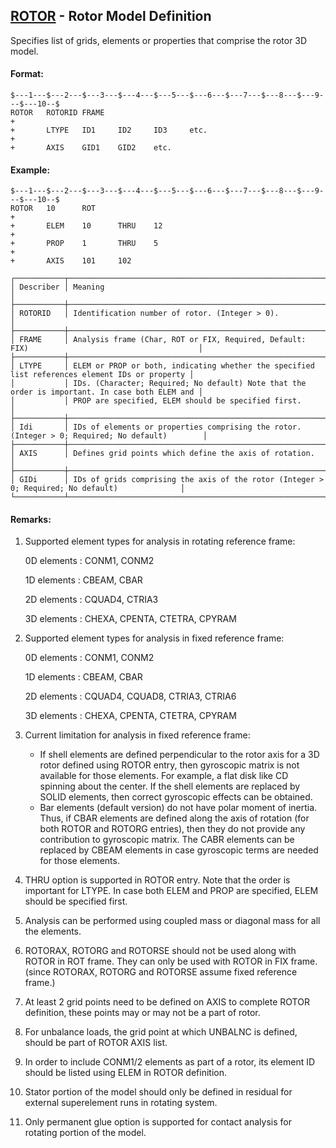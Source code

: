 ## [ROTOR](https://nexus.hexagon.com/documentationcenter/bundle/MSC_Nastran_2022.4/page/Nastran_Combined_Book/qrg/bulkqrs/TOC.ROTOR.xhtml) - Rotor Model Definition

Specifies list of grids, elements or properties that comprise the rotor 3D model.

#### Format:

```nastran
$---1---$---2---$---3---$---4---$---5---$---6---$---7---$---8---$---9---$---10--$
ROTOR   ROTORID FRAME                                                   +       
+       LTYPE   ID1     ID2     ID3     etc.                            +       
+       AXIS    GID1    GID2    etc.                                            
```

#### Example:

```nastran
$---1---$---2---$---3---$---4---$---5---$---6---$---7---$---8---$---9---$---10--$
ROTOR   10      ROT                                                     +       
+       ELEM    10      THRU    12                                      +       
+       PROP    1       THRU    5                                       +       
+       AXIS    101     102                                                     
```

```text
┌───────────┬────────────────────────────────────────────────────────────────────────────────────────────────┐
│ Describer │ Meaning                                                                                        │
├───────────┼────────────────────────────────────────────────────────────────────────────────────────────────┤
│ ROTORID   │ Identification number of rotor. (Integer > 0).                                                 │
├───────────┼────────────────────────────────────────────────────────────────────────────────────────────────┤
│ FRAME     │ Analysis frame (Char, ROT or FIX, Required, Default: FIX)                                      │
├───────────┼────────────────────────────────────────────────────────────────────────────────────────────────┤
│ LTYPE     │ ELEM or PROP or both, indicating whether the specified list references element IDs or property │
│           │ IDs. (Character; Required; No default) Note that the order is important. In case both ELEM and │
│           │ PROP are specified, ELEM should be specified first.                                            │
├───────────┼────────────────────────────────────────────────────────────────────────────────────────────────┤
│ Idi       │ IDs of elements or properties comprising the rotor. (Integer > 0; Required; No default)        │
├───────────┼────────────────────────────────────────────────────────────────────────────────────────────────┤
│ AXIS      │ Defines grid points which define the axis of rotation.                                         │
├───────────┼────────────────────────────────────────────────────────────────────────────────────────────────┤
│ GIDi      │ IDs of grids comprising the axis of the rotor (Integer > 0; Required; No default)              │
└───────────┴────────────────────────────────────────────────────────────────────────────────────────────────┘
```

#### Remarks:

1. Supported element types for analysis in rotating reference frame:

    0D elements : CONM1, CONM2
    
    1D elements : CBEAM, CBAR
    
    2D elements : CQUAD4, CTRIA3
    
    3D elements : CHEXA, CPENTA, CTETRA, CPYRAM

2. Supported element types for analysis in fixed reference frame:

    0D elements : CONM1, CONM2
    
    1D elements : CBEAM, CBAR
    
    2D elements : CQUAD4, CQUAD8, CTRIA3, CTRIA6
    
    3D elements : CHEXA, CPENTA, CTETRA, CPYRAM

3. Current limitation for analysis in fixed reference frame:
    - If shell elements are defined perpendicular to the rotor axis for a 3D rotor defined using ROTOR entry, then gyroscopic matrix is not available for those elements. For example, a flat disk like CD spinning about the center. If the shell elements are replaced by SOLID elements, then correct gyroscopic effects can be obtained.
    - Bar elements (default version) do not have polar moment of inertia. Thus, if CBAR elements are defined along the axis of rotation (for both ROTOR and ROTORG entries), then they do not provide any contribution to gyroscopic matrix. The CABR elements can be replaced by CBEAM elements in case gyroscopic terms are needed for those elements.
4. THRU option is supported in ROTOR entry. Note that the order is important for LTYPE. In case both ELEM and PROP are specified, ELEM should be specified first.
5. Analysis can be performed using coupled mass or diagonal mass for all the elements.
6. ROTORAX, ROTORG and ROTORSE should not be used along with ROTOR in ROT frame. They can only be used with ROTOR in FIX frame. (since ROTORAX, ROTORG and ROTORSE assume fixed reference frame.)
7. At least 2 grid points need to be defined on AXIS to complete ROTOR definition, these points may or may not be a part of rotor.
8. For unbalance loads, the grid point at which UNBALNC is defined, should be part of ROTOR AXIS list.
9. In order to include CONM1/2 elements as part of a rotor, its element ID should be listed using ELEM in ROTOR definition.  
10. Stator portion of the model should only be defined in residual for external superelement runs in rotating system.
11. Only permanent glue option is supported for contact analysis for rotating portion of the model.
